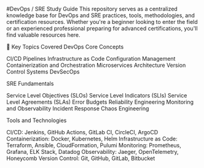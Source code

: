 #DevOps / SRE Study Guide
This repository serves as a centralized knowledge base for DevOps and SRE practices, tools, methodologies, and certification resources. Whether you're a beginner looking to enter the field or an experienced professional preparing for advanced certifications, you'll find valuable resources here.

🚀 Key Topics Covered
DevOps Core Concepts

CI/CD Pipelines
Infrastructure as Code
Configuration Management
Containerization and Orchestration
Microservices Architecture
Version Control Systems
DevSecOps

SRE Fundamentals

Service Level Objectives (SLOs)
Service Level Indicators (SLIs)
Service Level Agreements (SLAs)
Error Budgets
Reliability Engineering
Monitoring and Observability
Incident Response
Chaos Engineering

Tools and Technologies

CI/CD: Jenkins, GitHub Actions, GitLab CI, CircleCI, ArgoCD
Containerization: Docker, Kubernetes, Helm
Infrastructure as Code: Terraform, Ansible, CloudFormation, Pulumi
Monitoring: Prometheus, Grafana, ELK Stack, Datadog
Observability: Jaeger, OpenTelemetry, Honeycomb
Version Control: Git, GitHub, GitLab, Bitbucket

